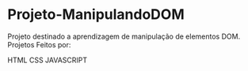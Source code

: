 # Projeto-ManipulandoDOM

Projeto destinado a aprendizagem de manipulação de elementos DOM.
Projetos Feitos por:

HTML
CSS
JAVASCRIPT
